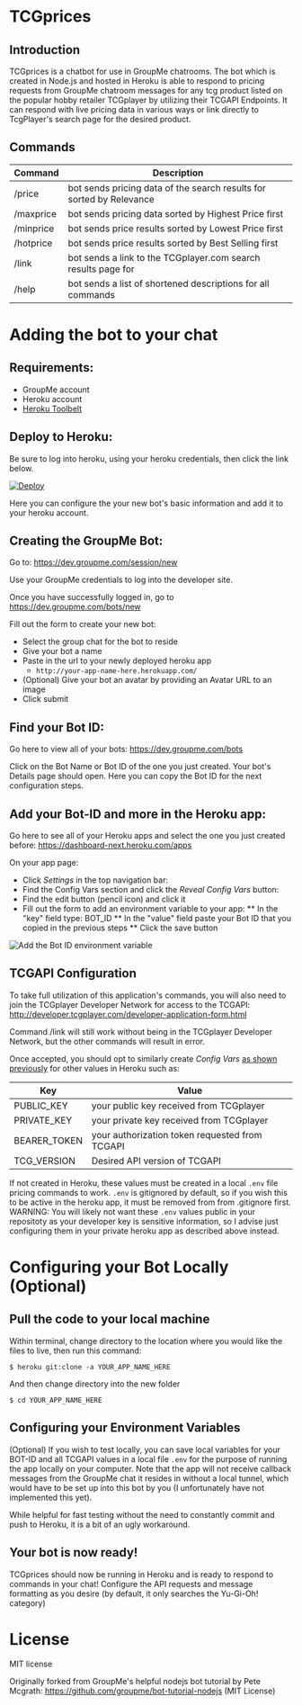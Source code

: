# TCGprices

## Introduction

TCGprices is a chatbot for use in GroupMe chatrooms. The bot which is created in Node.js and hosted in Heroku is able to respond to pricing requests from GroupMe chatroom messages for any tcg product listed on the popular hobby retailer TCGplayer by utilizing their TCGAPI Endpoints. It can respond with live pricing data in various ways or link directly to TcgPlayer's search page for the desired product.

## Commands

| Command | Description |
| --- | --- |
| /price <name> | bot sends pricing data of the search results for <name> sorted by Relevance |
| /maxprice <name> | bot sends pricing data sorted by Highest Price first |
| /minprice <name> | bot sends price results sorted by Lowest Price first |
| /hotprice <name> | bot sends price results sorted by Best Selling first |
| /link <name> | bot sends a link to the TCGplayer.com search results page for <name> |
| /help | bot sends a list of shortened descriptions for all commands |

# Adding the bot to your chat<a name="deploy"></a>

## Requirements:

  * GroupMe account
  * Heroku account
  * [Heroku Toolbelt](https://toolbelt.heroku.com/)


## Deploy to Heroku:

Be sure to log into heroku, using your heroku credentials, then click the link below.

[![Deploy](https://www.herokucdn.com/deploy/button.png)](https://heroku.com/deploy)

Here you can configure the your new bot's basic information and add it to your heroku account.


## Creating the GroupMe Bot:

Go to:
https://dev.groupme.com/session/new

Use your GroupMe credentials to log into the developer site.

Once you have successfully logged in, go to https://dev.groupme.com/bots/new

Fill out the form to create your new bot:

  * Select the group chat for the bot to reside
  * Give your bot a name
  * Paste in the url to your newly deployed heroku app
    * `http://your-app-name-here.herokuapp.com/`
  * (Optional) Give your bot an avatar by providing an Avatar URL to an image
  * Click submit

## Find your Bot ID:<a name="get-bot-id"></a>

Go here to view all of your bots:
https://dev.groupme.com/bots

Click on the Bot Name or Bot ID of the one you just created.
Your bot's Details page should open.
Here you can copy the Bot ID for the next configuration steps.

## Add your Bot-ID and more in the Heroku app: <a name="config-vars"></a>

Go here to see all of your Heroku apps and select the one you just created before:
https://dashboard-next.heroku.com/apps

On your app page:
  * Click *Settings* in the top navigation bar:
  * Find the Config Vars section and click the *Reveal Config Vars* button:
  * Find the edit button (pencil icon) and click it
  * Fill out the form to add an environment variable to your app:
     ** In the "key" field type: BOT_ID
     ** In the "value" field paste your Bot ID that you copied in the previous steps
     ** Click the save button

![Add the Bot ID environment variable](http://i.groupme.com/784x148.png.5790498a7acd46b289aca2be43e9c84e)


## TCGAPI Configuration

To take full utilization of this application's commands, you will also need to join the TCGplayer Developer Network for access to the TCGAPI: http://developer.tcgplayer.com/developer-application-form.html

Command /link will still work without being in the TCGplayer Developer Network, but the other commands will result in error.

Once accepted, you should opt to similarly create *Config Vars* [as shown previously](#config-vars) for other values in Heroku such as:

 | Key | Value |
| --- | --- |
| PUBLIC_KEY | your public key received from TCGplayer |
| PRIVATE_KEY | your private key received from TCGplayer |
| BEARER_TOKEN | your authorization token requested from TCGAPI |
| TCG_VERSION | Desired API version of TCGAPI |

If not created in Heroku, these values must be created in a local `.env` file pricing commands to work.
`.env` is gitignored by default, so if you wish this to be active in the heroku app, it must be removed from from .gitignore first.
WARNING: You will likely not want these `.env` values public in your repositoty as your developer key is sensitive information, so I advise just configuring them in your private heroku app as described above instead.


# Configuring your Bot Locally (Optional)<a name="local"></a>

## Pull the code to your local machine

Within terminal, change directory to the location where you would like the files to live, then run this command:

    $ heroku git:clone -a YOUR_APP_NAME_HERE

And then change directory into the new folder

    $ cd YOUR_APP_NAME_HERE

## Configuring your Environment Variables

(Optional)
If you wish to test locally, you can save local variables for your BOT-ID and all TCGAPI values in a local file `.env` for the purpose of running the app locally on your computer. 
Note that the app will not receive callback messages from the GroupMe chat it resides in without a local tunnel, which would have to be set up into this bot by you (I unfortunately have not implemented this yet). 

While helpful for fast testing without the need to constantly commit and push to Heroku, it is a bit of an ugly workaround.


##  Your bot is now ready!

TCGprices should now be running in Heroku and is ready to respond to commands in your chat!
Configure the API requests and message formatting as you desire (by default, it only searches the Yu-Gi-Oh! category)

# License
MIT license

Originally forked from GroupMe's helpful nodejs bot tutorial by Pete Mcgrath: 
https://github.com/groupme/bot-tutorial-nodejs (MIT License)
